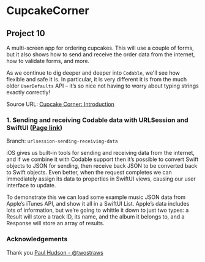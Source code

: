 # CupcakeCorner

## Project 10

A multi-screen app for ordering cupcakes. This will use a couple of forms, but it also shows how to send and receive the order data from the internet, how to validate forms, and more.

As we continue to dig deeper and deeper into `Codable`, we'll see how flexible and safe it is. In particular, it is very different it is from the much older `UserDefaults` API – it’s so nice not having to worry about typing strings exactly correctly!

Source URL: [Cupcake Corner: Introduction](https://www.hackingwithswift.com/books/ios-swiftui/cupcake-corner-introduction)

### 1. Sending and receiving Codable data with URLSession and SwiftUI ([Page link](https://www.hackingwithswift.com/books/ios-swiftui/sending-and-receiving-codable-data-with-urlsession-and-swiftui))

Branch: `urlsession-sending-receiving-data`

iOS gives us built-in tools for sending and receiving data from the internet, and if we combine it with Codable support then it’s possible to convert Swift objects to JSON for sending, then receive back JSON to be converted back to Swift objects. Even better, when the request completes we can immediately assign its data to properties in SwiftUI views, causing our user interface to update.

To demonstrate this we can load some example music JSON data from Apple’s iTunes API, and show it all in a SwiftUI List. Apple’s data includes lots of information, but we’re going to whittle it down to just two types: a Result will store a track ID, its name, and the album it belongs to, and a Response will store an array of results.

### Acknowledgements

Thank you [Paul Hudson - @twostraws](https://x.com/twostraws)
